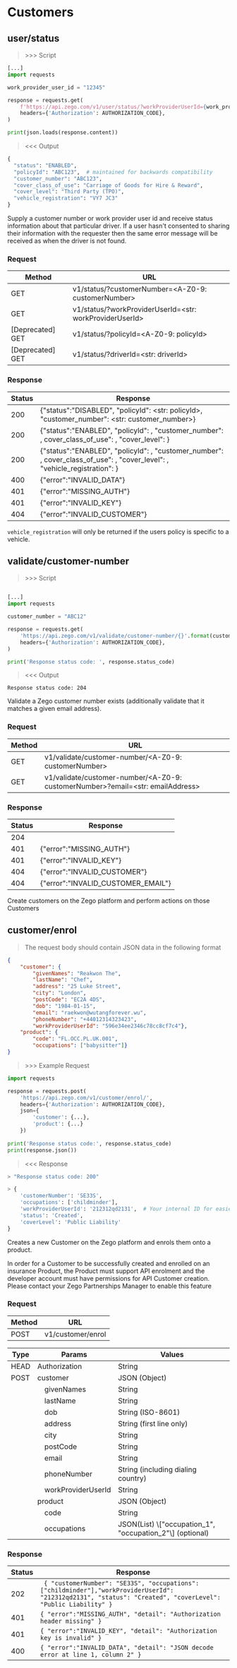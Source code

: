 # Customers

## user/status

> &gt;&gt;&gt; Script

```python
[...]
import requests

work_provider_user_id = "12345"

response = requests.get(
    f'https://api.zego.com/v1/user/status/?workProviderUserId={work_provider_user_id}',
    headers={'Authorization': AUTHORIZATION_CODE},
)

print(json.loads(response.content))

```

> &lt;&lt;&lt; Output


```python
{
  "status": "ENABLED",
  "policyId": "ABC123",  # maintained for backwards compatibility
  "customer_number": "ABC123",
  "cover_class_of_use": "Carriage of Goods for Hire & Reward",
  "cover_level": "Third Party (TPO)",
  "vehicle_registration": "VY7 JC3"
}
```

Supply a customer number or work provider user id and receive status information about that particular driver. If a user hasn't consented to sharing their information with the requester then the same error message will be received as when the driver is not found.


### Request

Method | URL |
------ | ----|
GET | v1/status/?customerNumber=<A-Z0-9: customerNumber>
GET | v1/status/?workProviderUserId=<str: workProviderUserId>
[Deprecated] GET | v1/status/?policyId=<A-Z0-9: policyId>
[Deprecated] GET | v1/status/?driverId=<str: driverId>


### Response

Status | Response |
------ | ---------|
200 | {"status":"DISABLED", "policyId": <str: policyId>, "customer_number": <str: customer_number>}
200 | {"status":"ENABLED", "policyId": <str>, "customer_number": <str>, cover_class_of_use": <str>, "cover_level": <str>}
200 | {"status":"ENABLED", "policyId": <str>, "customer_number": <str>, cover_class_of_use": <str>, "cover_level": <str>, "vehicle_registration": <str>}
400 | {"error":"INVALID_DATA"}
401 | {"error":"MISSING_AUTH"}
401 | {"error":"INVALID_KEY"}
404 | {"error":"INVALID_CUSTOMER"}

<aside class="notice">
  <code>vehicle_registration</code> will only be returned if the users policy is specific to a vehicle.
</aside>


## validate/customer-number

> &gt;&gt;&gt; Script

```python

[...]
import requests

customer_number = "ABC12"

response = requests.get(
    'https://api.zego.com/v1/validate/customer-number/{}'.format(customer_number),
    headers={'Authorization': AUTHORIZATION_CODE},
)

print('Response status code: ', response.status_code)

```

> &lt;&lt;&lt; Output


```
Response status code: 204
```


Validate a Zego customer number exists (additionally validate that it matches a given email address).

### Request

Method | URL |
------ | ----|
GET | v1/validate/customer-number/&lt;A-Z0-9: customerNumber&gt;
GET | v1/validate/customer-number/&lt;A-Z0-9: customerNumber&gt;?email=&lt;str: emailAddress&gt;


### Response

Status | Response |
------ | ---------|
204 |
401 | {"error":"MISSING_AUTH"}
401 | {"error":"INVALID_KEY"}
404 | {"error":"INVALID_CUSTOMER"}
404 | {"error":"INVALID_CUSTOMER_EMAIL"}

Create customers on the Zego platform and perform actions on those Customers

## customer/enrol

> The request body should contain JSON data in the following format

```json
{
    "customer": {
        "givenNames": "Reakwon The",
        "lastName": "Chef",
        "address": "25 Luke Street",
        "city": "London",
        "postCode": "EC2A 4DS",
        "dob": "1984-01-15",
        "email": "raekwon@wutangforever.wu",
        "phoneNumber": "+44012314323423",
        "workProviderUserId": "596e34ee2346c78cc8cf7c4"},
    "product": {
        "code": "FL.OCC.PL.UK.001",
        "occupations": ["babysitter"]}
}
```

> &gt;&gt;&gt; Example Request

```python
import requests

response = requests.post(
    'https://api.zego.com/v1/customer/enrol/',
    headers={'Authorization': AUTHORIZATION_CODE},
    json={
        'customer': {...},
        'product': {...}
    })
    
print('Response status code:', response.status_code)
print(response.json())

```

> &lt;&lt;&lt; Response

```python
> "Response status code: 200"

> {
    'customerNumber': 'SE33S',
    'occupations': ['childminder'],
    'workProviderUserId': '212312qd2131',  # Your internal ID for easier matching
    'status': 'Created',
    'coverLevel': 'Public Liability'
}
```

Creates a new Customer on the Zego platform and enrols them onto a product. 

<aside class="notice">
In order for a Customer to be successfully created and enrolled on an insurance Product, 
the Product must support API enrolment and the developer account must have permissions 
for API Customer creation. Please contact your Zego Partnerships Manager to enable this feature  
</aside>
 
 
 ### Request
 
 
 Method | URL |
------ | ---|
POST   | v1/customer/enrol | 

 <table>
    <thead>
        <tr>
            <th>Type</th>
            <th colspan="2">Params</th>
            <th>Values</th>
        </tr>
    </thead>
    <tbody>
        <tr>
            <td>HEAD</td>
            <td colspan="2">Authorization</td>
            <td>String</td>
        </tr>
        <tr>
            <td>POST</td>
            <td colspan="2">customer</td>
            <td>JSON (Object)</td>
        </tr>
        <tr>
            <td></td>
            <td></td>
            <td>givenNames</td>
            <td>String</td>
        </tr>
        <tr>
            <td></td>
            <td></td>
            <td>lastName</td>
            <td>String</td>
        </tr>
        <tr>
            <td></td>
            <td></td>
            <td>dob</td>
            <td>String (ISO-8601)</td>
        </tr>
        <tr>
            <td></td>
            <td></td>
            <td>address</td>
            <td>String (first line only)</td>
        </tr>
        <tr>
            <td></td>
            <td></td>
            <td>city</td>
            <td>String</td>
        </tr>
         <tr>
            <td></td>
            <td></td>
            <td>postCode</td>
            <td>String</td>
        </tr>
        <tr>
            <td></td>
            <td></td>
            <td>email</td>
            <td>String</td>
        </tr>
         <tr>
            <td></td>
            <td></td>
            <td>phoneNumber</td>
            <td>String (including dialing country)</td>
        </tr>
        <tr>
            <td></td>
            <td></td>
            <td>workProviderUserId</td>
            <td>String</td>
        </tr>
         <tr>
            <td></td>
            <td colspan="2">product</td>
            <td>JSON (Object)</td>
        </tr>
        <tr>
            <td></td>
            <td></td>
            <td>code</td>
            <td>String</td>
        </tr>
        <tr>
            <td></td>
            <td></td>
            <td>occupations</td>
            <td>JSON(List) \["occupation_1", "occupation_2"\] (optional)</td>
        </tr>
    </tbody>
</table>

### Response

Status | Response |
------ | ---------|
202 | ``` { "customerNumber": "SE33S", "occupations": ["childminder"],"workProviderUserId": "212312qd2131", "status": "Created", "coverLevel": "Public Liability" }```
401 | ```{ "error":"MISSING_AUTH", "detail": "Authorization header missing" }```
401 | ```{ "error":"INVALID_KEY", "detail": "Authorization key is invalid" }```
400 | ```{ "error":"INVALID_DATA", "detail": "JSON decode error at line 1, column 2" }```